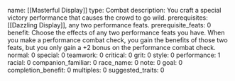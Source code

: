 name: [[Masterful Display]]
type: Combat
description: You craft a special victory performance that causes the crowd to go wild.
prerequisites: [[Dazzling Display]], any two performance feats.
prerequisite_feats: 0
benefit: Choose the effects of any two performance feats you have. When you make a performance combat check, you gain the benefits of those two feats, but you only gain a +2 bonus on the performance combat check.
normal: 0
special: 0
teamwork: 0
critical: 0
grit: 0
style: 0
performance: 1
racial: 0
companion_familiar: 0
race_name: 0
note: 0
goal: 0
completion_benefit: 0
multiples: 0
suggested_traits: 0
